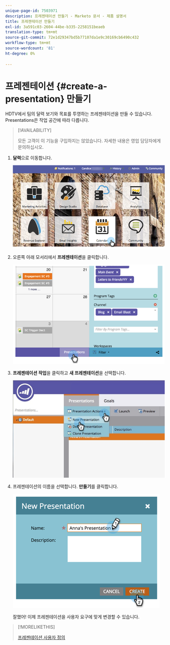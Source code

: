 ```yaml
---
unique-page-id: 7503971
description: 프레젠테이션 만들기 - Marketo 문서 - 제품 설명서
title: 프레젠테이션 만들기
exl-id: 3a591c03-2604-44be-b335-2258151beaeb
translation-type: tm+mt
source-git-commit: 72e1d29347bd5b77107da1e9c30169cb6490c432
workflow-type: tm+mt
source-wordcount: '81'
ht-degree: 0%

---
```


# 프레젠테이션 {#create-a-presentation} 만들기

HDTV에서 팀의 달력 보기와 목표를 투영하는 프레젠테이션을 만들 수 있습니다. Presentations은 작업 공간에 따라 다릅니다.

>[!AVAILABILITY]
>
>
>모든 고객이 이 기능을 구입하지는 않았습니다. 자세한 내용은 영업 담당자에게 문의하십시오.

1. **달력**&#x200B;으로 이동합니다.

   ![](assets/2017-05-10-15-30-47.png)

1. 오른쪽 아래 모서리에서 **프레젠테이션**&#x200B;을 클릭합니다.

   ![](assets/image2015-3-18-12-3a29-3a26.png)

1. **프레젠테이션 작업**&#x200B;을 클릭하고 **새 프레젠테이션**&#x200B;을 선택합니다.

   ![](assets/image2015-3-26-12-3a38-3a6.png)

1. 프레젠테이션의 이름을 선택합니다. **만들기**&#x200B;를 클릭합니다.

   ![](assets/image2015-3-18-12-3a32-3a30.png)

   잘했어! 이제 프레젠테이션을 사용자 요구에 맞게 변경할 수 있습니다.

>[!MORELIKETHIS]
>
>[프레젠테이션 사용자 정의](/help/marketo/product-docs/core-marketo-concepts/marketing-calendar/calendar-hd/customize-a-presentation.md)
